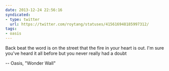```yaml
---
date: 2013-12-24 22:56:16
syndicated:
- type: twitter
  url: https://twitter.com/roytang/statuses/415616948185997312/
tags:
- oasis
---
```


Back beat the word is on the street that the fire in your heart is out. I'm sure you've heard it all before but you never really had a doubt

-- Oasis, "Wonder Wall"